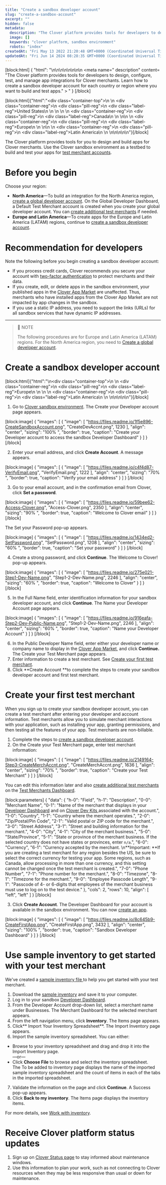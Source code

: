 ```yaml
---
title: "Create a sandbox developer account"
slug: "create-a-sandbox-account"
excerpt: ""
hidden: false
metadata: 
  description: "The Clover platform provides tools for developers to design, configure, test, and manage app integrations for Clover merchants. Learn how to create a sandbox developer account for each country or region where you want to create apps."
  image: []
  keywords: "clover platform, sandbox environment"
  robots: "index"
createdAt: "Fri May 13 2022 21:20:48 GMT+0000 (Coordinated Universal Time)"
updatedAt: "Fri Jun 14 2024 08:28:35 GMT+0000 (Coordinated Universal Time)"
---
```

[block:html]
{
  "html": "<!-- This page has content shared with the partner docs. If you update\nthis page, be sure to check if the same change applies to\n\"Setting up a sandbox account\". -->\n<!--Updated DS-2888 on Sept 4, 2023-->\n\n<!-- In Sept 2023, for DS-4248 this page which originally contained the same content was edited to remove duplicate content and redundancy and make the topic useful without the need to remove it: https://docs.clover.com/docs/setup-clover-sandbox-account-—>\n\n<!--Note from Aneesha on Sept 4, 2023-Source for the text about dynamic URLs is https://docs.google.com/document/d/1xVO-mKaK1zxuyQ3QQv9iTXPletmYsOa86T2L_vo7yHw/edit.\nI could not find the exact JIRA for the documentation update but the content is valid: Developer impact\nAfter the maintenance, the URLs for all sandbox services will have a dynamic IP address. Any developers using static IP addresses for connecting to sandbox services must support the URLs instead. -->\n\n<!--DS-5917-->\n<!--DS-6576-->\n\n <meta name=\" description\" content= \"The Clover platform provides tools for developers to design, configure, test, and manage app integrations for Clover merchants. Learn how to create a sandbox developer account for each country or region where you want to build and test apps.\" > "
}
[/block]


[block:html]{"html":"<div class=\"container-top\">\n  <!--United States-->\n  <div class=\"container-reg\">\n    <div class=\"pill-reg\">\n      <div class=\"label-reg\">United States</div>\n    </div>\n  </div>\n  \n  <!--Canada-->\n  <div class=\"container-reg\">\n    <div class=\"pill-reg\">\n      <div class=\"label-reg\">Canada</div>\n    </div>\n  </div>\n\n  <!--Europe-->\n  <div class=\"container-reg\">\n    <div class=\"pill-reg\">\n      <div class=\"label-reg\">Europe</div>\n    </div>\n  </div>\n\n  <!--Latin America-->\n  <div class=\"container-reg\">\n    <div class=\"pill-reg\">\n      <div class=\"label-reg\">Latin America</div>\n    </div>\n  </div>\n</div>\n\n\n<!--Css-->\n<style>\n.container-top {\n  top: -15px;\n  position: relative;\n  margin-bottom: -5px;\n}\n\n.container-reg {\n  align-items: center;\n  min-width: auto; \n  width: fit-content;\n  text-align: left;\n  overflow: auto;\n  display: inline-block; \n}\n\n/*Pill format REG*/\n.pill-reg {\n  background: #44BB44;\n  border: .5px solid #44BB44;\n  margin-left: 5px;\n  overflow: auto;\n  display: flex; \n  justify-content: center; \n  align-items: center; \n  border-radius: 10px;\n  height: 1.8rem;\n  margin-top: 10px;\n  margin-bottom: 1.5px; \n  padding: 0 10px; \n}\n\n/*Text FORMAT inside REG pills */\n.pill-reg .label-reg, \n.pill-reg__addon .label-reg \n{\n  font-style: normal;\n  font-weight: normal;\n  font-size: 12px;\n  color: #fff;\n  vertical-align: middle;\n  margin: 0;\n  padding: 0 5px;\n}\n</style>"}[/block]

The Clover platform provides tools for you to design and build apps for Clover merchants. Use the Clover sandbox environment as a testbed to build and test your apps for [test merchant accounts](https://docs.clover.com/docs/use-test-merchants-dashboard).

# Before you begin

Choose your region:

- **North America**—To build an integration for the North America region, [create a global developer account](https://docs.clover.com/docs/gdp-create-global-developer-account). On the Global Developer Dashboard, a Default Test Merchant account is created when you create your global developer account. You can [create additional test merchants](https://docs.clover.com/docs/use-test-merchants-dashboard#create-additional-test-merchants) if needed.
- **Europe and Latin America**—To create apps for the Europe and Latin America (LATAM) regions, continue to [create a sandbox developer account](https://docs.clover.com/docs/create-a-sandbox-account#create-a-sandbox-developer-account).

# Recommendation for developers

Note the following before you begin creating a sandbox developer account:

- If you process credit cards, Clover recommends you secure your account with [two-factor authentication](https://docs.clover.com/docs/set-up-two-factor-authentication-2fa) to protect merchants and their data.
- If you create, edit, or delete apps in the sandbox environment, your published apps in the [Clover App Market](https://www.clover.com/appmarket) are unaffected. Thus, merchants who have installed apps from the Clover App Market are not impacted by app changes in the sandbox.
- If you use a static IP address, you need to support the links (URLs) for all sandbox services that have dynamic IP addresses.

***

> 📘 NOTE
> 
> The following procedures are for Europe and Latin America (LATAM) regions. For the North America region, you need to [Create a global developer account](https://docs.clover.com/docs/gdp-create-global-developer-account).

# Create a sandbox developer account

[block:html]{"html":"\n<div class=\"container-top\">\n    <!--Europe-->\n  <div class=\"container-reg\">\n    <div class=\"pill-reg\">\n      <div class=\"label-reg\">Europe</div>\n    </div>\n  </div>\n  <!--Latin America-->\n  <div class=\"container-reg\">\n    <div class=\"pill-reg\">\n      <div class=\"label-reg\">Latin America</div>\n    </div>\n  </div>\n</div>\n\n\n<!--Css-->\n<style>\n.container-top {\n  top: -15px;\n  position: relative;\n  margin-bottom: -5px;\n}\n\n.container-reg {\n  align-items: center;\n  min-width: auto; \n  width: fit-content;\n  text-align: left;\n  overflow: auto;\n  display: inline-block; \n}\n\n/*Pill format REG*/\n.pill-reg {\n  background: #44BB44;\n  border: .5px solid #44BB44;\n  margin-left: 5px;\n  overflow: auto;\n  display: flex; \n  justify-content: center; \n  align-items: center; \n  border-radius: 10px;\n  height: 1.8rem;\n  margin-top: 10px;\n  margin-bottom: 1.5px; \n  padding: 0 10px; \n}\n\n/*Text FORMAT inside REG pills */\n.pill-reg .label-reg, \n.pill-reg__addon .label-reg \n{\n  font-style: normal;\n  font-weight: normal;\n  font-size: 12px;\n  color: #fff;\n  vertical-align: middle;\n  margin: 0;\n  padding: 0 5px;\n}\n</style>"}[/block]

1. Go to [Clover sandbox environment](https://sandbox.dev.clover.com/developer-home/create-account). The Create your Developer account page appears.

[block:image]
{
  "images": [
    {
      "image": [
        "https://files.readme.io/1f5e896-CreateSandboxAccount.png",
        "CreateDevAccnt.png",
        1230
      ],
      "align": "center",
      "sizing": "100% ",
      "border": true,
      "caption": "Create your Developer account to access the sandbox Developer Dashboard"
    }
  ]
}
[/block]


2. Enter your email address, and click **Create Account**. A message appears.

[block:image]
{
  "images": [
    {
      "image": [
        "https://files.readme.io/c4f4d87-VerifyEmail.png",
        "VerifyEmail.png",
        1222
      ],
      "align": "center",
      "sizing": "70% ",
      "border": true,
      "caption": "Verify your email address"
    }
  ]
}
[/block]


3. Go to your email account, and in the confirmation email from Clover, click **Set a password**. 

[block:image]
{
  "images": [
    {
      "image": [
        "https://files.readme.io/59bee62-Access-Clover.png",
        "Access-Clover.png",
        2350
      ],
      "align": "center",
      "sizing": "90% ",
      "border": true,
      "caption": "Welcome to Clover email"
    }
  ]
}
[/block]


The Set your Password pop-up appears.

[block:image]
{
  "images": [
    {
      "image": [
        "https://files.readme.io/1434ed2-SetPassword.png",
        "SetPassword.png",
        1208
      ],
      "align": "center",
      "sizing": "60% ",
      "border": true,
      "caption": "Set your password"
    }
  ]
}
[/block]


4. Create a strong password, and click **Continue**. The Welcome to Clover! pop-up appears.

[block:image]
{
  "images": [
    {
      "image": [
        "https://files.readme.io/275e021-Step1-Dev-Name.png",
        "Step1-2-Dev-Name.png",
        2246
      ],
      "align": "center",
      "sizing": "60% ",
      "border": true,
      "caption": "Welcome to Clover"
    }
  ]
}
[/block]


5. In the Full Name field, enter identification information for your sandbox developer account, and click **Continue**. The Name your Developer Account page appears.

[block:image]
{
  "images": [
    {
      "image": [
        "https://files.readme.io/916eafa-Step2-Dev-Public-Name.png",
        "Step1-2-Dev-Name.png",
        2246
      ],
      "align": "center",
      "sizing": "60% ",
      "border": true,
      "caption": "Name your Developer Account"
    }
  ]
}
[/block]


6. In the Public Developer Name field, enter either your developer name or company name to display in the  [Clover App Market](https://www.clover.com/appmarket), and click **Continue.** The Create your Test Merchant page appears.
7. Enter information to create a test merchant. See [Create your first test merchant](https://docs.clover.com/docs/create-a-sandbox-account#create-your-first-test-merchant).
8. Click **Create Account **to complete the steps to create your sandbox developer account and first test merchant.

# Create your first test merchant

When you sign up to create your sandbox developer account, you can create a test merchant after entering your developer and account information. Test merchants allow you to simulate merchant interactions with your application, such as installing your app, granting permissions, and then testing all the features of your app. Test merchants are non-billable.

1. Complete the steps to [create a sandbox developer account](https://docs.clover.com/docs/create-a-sandbox-account#create-a-sandbox-developer-account).
2. On the Create your Test Merchant page, enter test merchant information: 

[block:image]
{
  "images": [
    {
      "image": [
        "https://files.readme.io/2149164-Step3-CreateMerchAccnt.png",
        "CreateMerchAccnt.png",
        1636
      ],
      "align": "center",
      "sizing": "70% ",
      "border": true,
      "caption": "Create your Test Merchant"
    }
  ]
}
[/block]


You can edit this information later and also [create additional test merchants](https://docs.clover.com/docs/use-test-merchants-dashboard#create-additional-test-merchants) on the [Test Merchants Dashboard](https://docs.clover.com/docs/use-test-merchants-dashboard). 

[block:parameters]
{
  "data": {
    "h-0": "Field",
    "h-1": "Description",
    "0-0": "Merchant Name",
    "0-1": "Name of the merchant that displays in your [Developer Dashboard](https://sandbox.dev.clover.com/developer-home/dashboard) and on [Clover Dev Kits ](https://docs.clover.com/docs/clover-dev-kits)associated with the account.",
    "1-0": "Country",
    "1-1": "Country where the merchant operates.",
    "2-0": "Zip/Postal/Pin Code",
    "2-1": "Valid postal or ZIP code for the merchant.",
    "3-0": "Street Address",
    "3-1": "Street and building information for the merchant.",
    "4-0": "City",
    "4-1": "City of the merchant business.",
    "5-0": "State/Province",
    "5-1": "State or province of the merchant business. If the selected country does not have states or provinces, enter `n/a`.",
    "6-0": "Currency",
    "6-1": "Currency accepted by the merchant.  \n**Important: **If you are creating a test merchant for any region besides the US, be sure to select the correct currency for testing your app. Some regions, such as Canada, allow processing in more than one currency, and this setting cannot be changed once the test merchant is created.",
    "7-0": "Phone Number",
    "7-1": "Phone number for the merchant.",
    "8-0": "Timezone",
    "8-1": "Timezone for the merchant.",
    "9-0": "Employee Passcode Length",
    "9-1": "Passcode of 4- or 6-digits that employees of the merchant business must use to log on to the test device."
  },
  "cols": 2,
  "rows": 10,
  "align": [
    "left",
    "left"
  ]
}
[/block]


3. Click **Create Account**. The Developer Dashboard for your account is available in the sandbox environment. You can now [create an app](https://docs.clover.com/docs/creating-an-app).

[block:image]
{
  "images": [
    {
      "image": [
        "https://files.readme.io/8c645b9-CreateFirstApp.png",
        "CreateFirstApp.png",
        3432
      ],
      "align": "center",
      "sizing": "100% ",
      "border": true,
      "caption": "Sandbox Developer Dashboard"
    }
  ]
}
[/block]


# Use sample inventory to get started with your test merchant

We've created a [sample inventory file ](https://clover.box.com/s/y08he8u7llov7shufskgyb5stlgcs6s8)to help you get started with your test merchant.

1. Download the [sample inventory](https://clover.app.box.com/s/y08he8u7llov7shufskgyb5stlgcs6s8) and save it to your computer.
2. Log in to your sandbox [Developer Dashboard](https://sandbox.dev.clover.com/developer-home/dashboard).
3. From the Developer Account drop-down list, select a merchant name under Businesses. The Merchant Dashboard for the selected merchant appears.
4. From the left navigation menu, click **Inventory**. The Items page appears.
5. Click** Import Your Inventory Spreadsheet**. The Import Inventory page appears.
6. Import the sample inventory spreadsheet. You can either:

- Browse to your inventory spreadsheet and drag and drop it into the Import Inventory page.  
  —or—
- Click **Choose File** to browse and select the inventory spreadsheet.  
  The To be added to inventory page displays the name of the imported sample inventory spreadsheet and the count of items in each of the tabs in the imported spreadsheet.

7. Validate the information on the page and click **Continue**. A Success pop-up appears.
8. Click **Back to my inventory**. The Items page displays the inventory items.

For more details, see [Work with inventory](doc:working-with-inventory).

# Receive Clover platform status updates

1. Sign up on [Clover Status page](https://status.clover.com/) to stay informed about maintenance windows.
2. Use this information to plan your work, such as not connecting to Clover resources when they may be less responsive than usual or down for maintenance.

